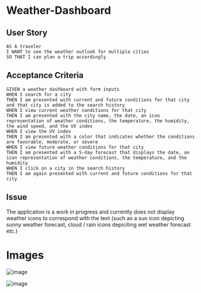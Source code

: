 # Weather-Dashboard

## User Story

```
AS A traveler
I WANT to see the weather outlook for multiple cities
SO THAT I can plan a trip accordingly
```

## Acceptance Criteria

```
GIVEN a weather dashboard with form inputs
WHEN I search for a city
THEN I am presented with current and future conditions for that city and that city is added to the search history
WHEN I view current weather conditions for that city
THEN I am presented with the city name, the date, an icon representation of weather conditions, the temperature, the humidity, the wind speed, and the UV index
WHEN I view the UV index
THEN I am presented with a color that indicates whether the conditions are favorable, moderate, or severe
WHEN I view future weather conditions for that city
THEN I am presented with a 5-day forecast that displays the date, an icon representation of weather conditions, the temperature, and the humidity
WHEN I click on a city in the search history
THEN I am again presented with current and future conditions for that city
```

## Issue

The application is a work in progress and currently does not display weather icons to correspond with the text (such as a sun icon depicting sunny weather forecast, cloud / rain icons depiciting wet weather forecast etc.)

# Images

![image](https://user-images.githubusercontent.com/61643257/121016999-21e21b00-c7e0-11eb-8e74-db4bca05bcff.png)

![image](https://user-images.githubusercontent.com/61643257/121017050-2e667380-c7e0-11eb-8716-acbd5b75de10.png)
